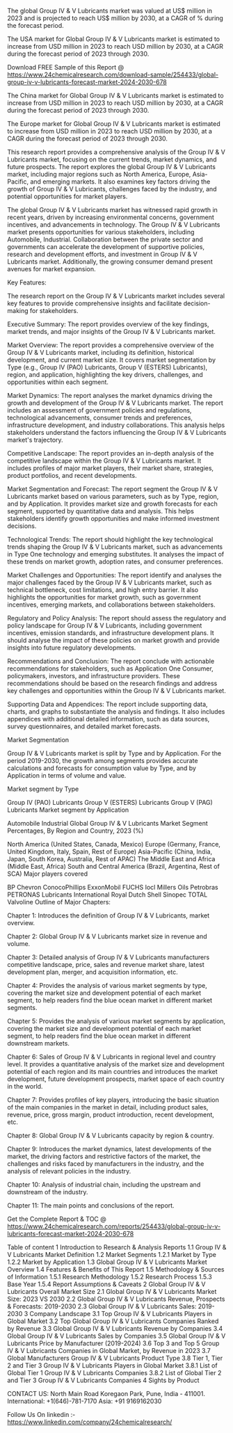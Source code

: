 The global Group IV & V Lubricants market was valued at US$ million in 2023 and is projected to reach US$ million by 2030, at a CAGR of % during the forecast period.

The USA market for Global Group IV & V Lubricants  market is estimated to increase from USD million in 2023 to reach USD million by 2030, at a CAGR during the forecast period of 2023 through 2030.

Download FREE Sample of this Report @ https://www.24chemicalresearch.com/download-sample/254433/global-group-iv-v-lubricants-forecast-market-2024-2030-678

The China market for Global Group IV & V Lubricants  market is estimated to increase from USD million in 2023 to reach USD million by 2030, at a CAGR during the forecast period of 2023 through 2030.

The Europe market for Global Group IV & V Lubricants  market is estimated to increase from USD million in 2023 to reach USD million by 2030, at a CAGR during the forecast period of 2023 through 2030.

This research report provides a comprehensive analysis of the Group IV & V Lubricants market, focusing on the current trends, market dynamics, and future prospects. The report explores the global Group IV & V Lubricants market, including major regions such as North America, Europe, Asia-Pacific, and emerging markets. It also examines key factors driving the growth of Group IV & V Lubricants, challenges faced by the industry, and potential opportunities for market players.

The global Group IV & V Lubricants market has witnessed rapid growth in recent years, driven by increasing environmental concerns, government incentives, and advancements in technology. The Group IV & V Lubricants market presents opportunities for various stakeholders, including Automobile, Industrial. Collaboration between the private sector and governments can accelerate the development of supportive policies, research and development efforts, and investment in Group IV & V Lubricants market. Additionally, the growing consumer demand present avenues for market expansion.

Key Features:

The research report on the Group IV & V Lubricants market includes several key features to provide comprehensive insights and facilitate decision-making for stakeholders.

Executive Summary: The report provides overview of the key findings, market trends, and major insights of the Group IV & V Lubricants market.

Market Overview: The report provides a comprehensive overview of the Group IV & V Lubricants market, including its definition, historical development, and current market size. It covers market segmentation by Type (e.g., Group IV (PAO) Lubricants, Group V (ESTERS) Lubricants), region, and application, highlighting the key drivers, challenges, and opportunities within each segment.

Market Dynamics: The report analyses the market dynamics driving the growth and development of the Group IV & V Lubricants market. The report includes an assessment of government policies and regulations, technological advancements, consumer trends and preferences, infrastructure development, and industry collaborations. This analysis helps stakeholders understand the factors influencing the Group IV & V Lubricants market's trajectory.

Competitive Landscape: The report provides an in-depth analysis of the competitive landscape within the Group IV & V Lubricants market. It includes profiles of major market players, their market share, strategies, product portfolios, and recent developments.

Market Segmentation and Forecast: The report segment the Group IV & V Lubricants market based on various parameters, such as by Type, region, and by Application. It provides market size and growth forecasts for each segment, supported by quantitative data and analysis. This helps stakeholders identify growth opportunities and make informed investment decisions.

Technological Trends: The report should highlight the key technological trends shaping the Group IV & V Lubricants market, such as advancements in Type One technology and emerging substitutes. It analyses the impact of these trends on market growth, adoption rates, and consumer preferences.

Market Challenges and Opportunities: The report identify and analyses the major challenges faced by the Group IV & V Lubricants market, such as technical bottleneck, cost limitations, and high entry barrier. It also highlights the opportunities for market growth, such as government incentives, emerging markets, and collaborations between stakeholders.

Regulatory and Policy Analysis: The report should assess the regulatory and policy landscape for Group IV & V Lubricants, including government incentives, emission standards, and infrastructure development plans. It should analyse the impact of these policies on market growth and provide insights into future regulatory developments.

Recommendations and Conclusion: The report conclude with actionable recommendations for stakeholders, such as Application One Consumer, policymakers, investors, and infrastructure providers. These recommendations should be based on the research findings and address key challenges and opportunities within the Group IV & V Lubricants market.

Supporting Data and Appendices: The report include supporting data, charts, and graphs to substantiate the analysis and findings. It also includes appendices with additional detailed information, such as data sources, survey questionnaires, and detailed market forecasts.

Market Segmentation

Group IV & V Lubricants market is split by Type and by Application. For the period 2019-2030, the growth among segments provides accurate calculations and forecasts for consumption value by Type, and by Application in terms of volume and value.

Market segment by Type

Group IV (PAO) Lubricants
Group V (ESTERS) Lubricants
Group V (PAG) Lubricants
Market segment by Application

Automobile
Industrial
Global Group IV & V Lubricants Market Segment Percentages, By Region and Country, 2023 (%)

North America (United States, Canada, Mexico)
Europe (Germany, France, United Kingdom, Italy, Spain, Rest of Europe)
Asia-Pacific (China, India, Japan, South Korea, Australia, Rest of APAC)
The Middle East and Africa (Middle East, Africa)
South and Central America (Brazil, Argentina, Rest of SCA)
Major players covered

BP
Chevron
ConocoPhillips
ExxonMobil
FUCHS
Iocl
Millers Oils
Petrobras
PETRONAS Lubricants International
Royal Dutch Shell
Sinopec
TOTAL
Valvoline
Outline of Major Chapters:

Chapter 1: Introduces the definition of Group IV & V Lubricants, market overview.

Chapter 2: Global Group IV & V Lubricants market size in revenue and volume.

Chapter 3: Detailed analysis of Group IV & V Lubricants manufacturers competitive landscape, price, sales and revenue market share, latest development plan, merger, and acquisition information, etc.

Chapter 4: Provides the analysis of various market segments by type, covering the market size and development potential of each market segment, to help readers find the blue ocean market in different market segments.

Chapter 5: Provides the analysis of various market segments by application, covering the market size and development potential of each market segment, to help readers find the blue ocean market in different downstream markets.

Chapter 6: Sales of Group IV & V Lubricants in regional level and country level. It provides a quantitative analysis of the market size and development potential of each region and its main countries and introduces the market development, future development prospects, market space of each country in the world.

Chapter 7: Provides profiles of key players, introducing the basic situation of the main companies in the market in detail, including product sales, revenue, price, gross margin, product introduction, recent development, etc.

Chapter 8: Global Group IV & V Lubricants capacity by region & country.

Chapter 9: Introduces the market dynamics, latest developments of the market, the driving factors and restrictive factors of the market, the challenges and risks faced by manufacturers in the industry, and the analysis of relevant policies in the industry.

Chapter 10: Analysis of industrial chain, including the upstream and downstream of the industry.

Chapter 11: The main points and conclusions of the report.

Get the Complete Report & TOC @ https://www.24chemicalresearch.com/reports/254433/global-group-iv-v-lubricants-forecast-market-2024-2030-678

Table of content
1 Introduction to Research & Analysis Reports
1.1 Group IV & V Lubricants Market Definition
1.2 Market Segments
1.2.1 Market by Type
1.2.2 Market by Application
1.3 Global Group IV & V Lubricants Market Overview
1.4 Features & Benefits of This Report
1.5 Methodology & Sources of Information
1.5.1 Research Methodology
1.5.2 Research Process
1.5.3 Base Year
1.5.4 Report Assumptions & Caveats
2 Global Group IV & V Lubricants Overall Market Size
2.1 Global Group IV & V Lubricants Market Size: 2023 VS 2030
2.2 Global Group IV & V Lubricants Revenue, Prospects & Forecasts: 2019-2030
2.3 Global Group IV & V Lubricants Sales: 2019-2030
3 Company Landscape
3.1 Top Group IV & V Lubricants Players in Global Market
3.2 Top Global Group IV & V Lubricants Companies Ranked by Revenue
3.3 Global Group IV & V Lubricants Revenue by Companies
3.4 Global Group IV & V Lubricants Sales by Companies
3.5 Global Group IV & V Lubricants Price by Manufacturer (2019-2024)
3.6 Top 3 and Top 5 Group IV & V Lubricants Companies in Global Market, by Revenue in 2023
3.7 Global Manufacturers Group IV & V Lubricants Product Type
3.8 Tier 1, Tier 2 and Tier 3 Group IV & V Lubricants Players in Global Market
3.8.1 List of Global Tier 1 Group IV & V Lubricants Companies
3.8.2 List of Global Tier 2 and Tier 3 Group IV & V Lubricants Companies
4 Sights by Product

CONTACT US:
North Main Road Koregaon Park, Pune, India - 411001.
International: +1(646)-781-7170
Asia: +91 9169162030

Follow Us On linkedin :- https://www.linkedin.com/company/24chemicalresearch/

